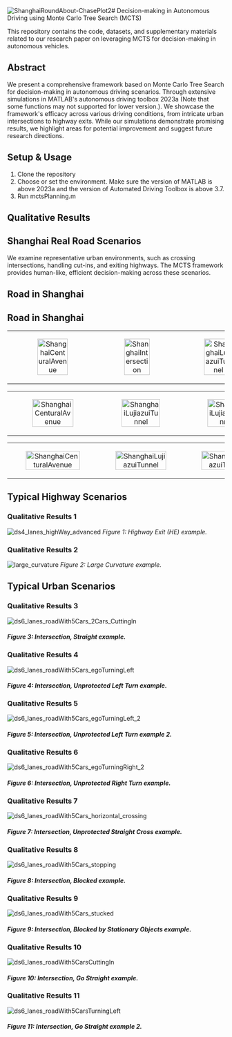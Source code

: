 ![ShanghaiRoundAbout-ChasePlot2](https://github.com/zhongshun/MCTS_for_Behavior_Planning/assets/14044932/db44812d-e7db-4f30-af2f-a09a660e778c)# Decision-making in Autonomous Driving using Monte Carlo Tree Search (MCTS)

This repository contains the code, datasets, and supplementary materials related to our research paper on leveraging MCTS for decision-making in autonomous vehicles. 

## Abstract

We present a comprehensive framework based on Monte Carlo Tree Search for decision-making in autonomous driving scenarios. Through extensive simulations in MATLAB's autonomous driving toolbox 2023a (Note that some functions may not supported for lower version.). We showcase the framework's efficacy across various driving conditions, from intricate urban intersections to highway exits. While our simulations demonstrate promising results, we highlight areas for potential improvement and suggest future research directions.

## Setup & Usage

1. Clone the repository
2. Choose or set the environment. Make sure the version of MATLAB is above 2023a and the version of Automated Driving Toolbox is above 3.7.
3. Run mctsPlanning.m

## Qualitative Results


##  Shanghai Real Road Scenarios
We examine representative urban environments, such as crossing intersections, handling cut-ins, and exiting highways. The MCTS framework provides human-like, efficient decision-making across these scenarios. 


## Road in Shanghai
## Road in Shanghai

<table>
  <tr>
    <td><p align="center"><img src="https://github.com/zhongshun/MCTS_for_Behavior_Planning/assets/14044932/83dd9359-907e-4bb6-aa78-44418a43dc49" alt="ShanghaiCenturalAvenue" width="60%" height="60%"/></p></td>
    <td><p align="center"><img src="https://github.com/zhongshun/MCTS_for_Behavior_Planning/assets/14044932/ce8fe49c-74ca-403a-9819-9605335e1412" alt="ShanghaiIntersection" width="60%" height="60%"/></p></td>  
    <td><p align="center"><img src="https://github.com/zhongshun/MCTS_for_Behavior_Planning/assets/14044932/a9f30729-97de-4581-bbac-6b33526b4a9e" alt="ShanghaiLujiazuiTunnel" width="60%" height="60%"/></p></td>
    <td><p align="center"><img src="https://github.com/zhongshun/MCTS_for_Behavior_Planning/assets/14044932/fe49adf7-2321-4a05-84d2-365673c63e91" alt="ShanghaiRoundAbout" width="60%" height="60%"/></p></td>
  </tr>
</table>


<table>
  <tr>
    <td><p align="center"><img src="https://github.com/zhongshun/MCTS_for_Behavior_Planning/assets/14044932/f8db1436-c636-4cb4-bea6-644598532c51" alt="ShanghaiCenturalAvenue" width="70%" height="70%"/></p></td>
    <td><p align="center"><img src="https://github.com/zhongshun/MCTS_for_Behavior_Planning/assets/14044932/0a05ae5d-89cf-4229-a139-37e5ed4f3e4e" alt="ShanghaiLujiazuiTunnel" width="70%" height="70%"/></p></td>
    <td><p align="center"><img src="https://github.com/zhongshun/MCTS_for_Behavior_Planning/assets/14044932/d26e3e95-eae2-49cb-8cfb-931f554dfd2e" alt="ShanghaiLujiazuiTunnel" width="70%" height="70%"/></p></td>
    <td><p align="center"><img src="https://github.com/zhongshun/MCTS_for_Behavior_Planning/assets/14044932/b9c8fb1c-fa36-406a-800e-9e421691273e" alt="ShanghaiRoundAbout" width="70%" height="70%"/></p></td>
  </tr>
</table>

<table>
  <tr>
    <td><p align="center"><img src="https://github.com/zhongshun/MCTS_for_Behavior_Planning/assets/14044932/226da03d-0813-4fd8-8183-2fed35b58bc8" alt="ShanghaiCenturalAvenue" width="80%"/></p></td>
    <td><p align="center"><img src="https://github.com/zhongshun/MCTS_for_Behavior_Planning/assets/14044932/577aab35-06c5-45c6-89ea-d8f2db4d6dca" alt="ShanghaiLujiazuiTunnel" width="80%"/></p></td>
    <td><p align="center"><img src="https://github.com/zhongshun/MCTS_for_Behavior_Planning/assets/14044932/5f16817a-3696-49a7-8176-8b04063c007f" alt="ShanghaiLujiazuiTunnel" width="80%"/></p></td>
    <td><p align="center"><img src="https://github.com/zhongshun/MCTS_for_Behavior_Planning/assets/14044932/a409bf8f-17e2-40ca-87ec-2b6e8c8b0f8a" alt="ShanghaiRoundAbout" width="80%"/></p></td>
  </tr>
</table>





##  Typical Highway Scenarios
 
### Qualitative Results 1
![ds4_lanes_highWay_advanced](https://github.com/zhongshun/MCTS_for_Behavior_Planning/assets/14044932/cb822561-bc23-4ace-8c89-3525fa4b9c68)
_Figure 1: Highway Exit (HE) example._

 
### Qualitative Results 2
![large_curvature](https://github.com/zhongshun/MCTS_for_Behavior_Planning/assets/14044932/b05f2430-7404-40a0-ae2e-2f172bc2ddd5)
_Figure 2: Large Curvature example._

##  Typical Urban Scenarios

 
### Qualitative Results 3
![ds6_lanes_roadWith5Cars_2Cars_CuttingIn](https://github.com/zhongshun/MCTS_for_Behavior_Planning/assets/14044932/ed08e5d3-db53-410c-9f08-d6a2746dac0f)
#### _Figure 3: Intersection, Straight example._
 
### Qualitative Results 4
![ds6_lanes_roadWith5Cars_egoTurningLeft](https://github.com/zhongshun/MCTS_for_Behavior_Planning/assets/14044932/18a29055-820c-48cc-8276-66854dd5b6a3)
#### _Figure 4: Intersection, Unprotected Left Turn example._

 
### Qualitative Results 5
![ds6_lanes_roadWith5Cars_egoTurningLeft_2](https://github.com/zhongshun/MCTS_for_Behavior_Planning/assets/14044932/6061074a-23c6-4cf0-9f1c-1d8580980a2d)
#### _Figure 5: Intersection, Unprotected Left Turn example 2._

 
### Qualitative Results 6
![ds6_lanes_roadWith5Cars_egoTurningRight_2](https://github.com/zhongshun/MCTS_for_Behavior_Planning/assets/14044932/999695b9-90c9-4db8-92bb-0239679cbd35)
#### _Figure 6: Intersection, Unprotected Right Turn example._
 
### Qualitative Results 7
![ds6_lanes_roadWith5Cars_horizontal_crossing](https://github.com/zhongshun/MCTS_for_Behavior_Planning/assets/14044932/23ce25f6-fecd-4872-91a0-a05a0851cb28)
#### _Figure 7: Intersection, Unprotected Straight Cross example._
 
### Qualitative Results 8
![ds6_lanes_roadWith5Cars_stopping](https://github.com/zhongshun/MCTS_for_Behavior_Planning/assets/14044932/2905e5ab-d3da-4bff-afed-3ca04cfdf802)
#### _Figure 8: Intersection, Blocked example._
 
### Qualitative Results 9
![ds6_lanes_roadWith5Cars_stucked](https://github.com/zhongshun/MCTS_for_Behavior_Planning/assets/14044932/38c22f47-42e7-4cc5-9a52-9dad6c68906c)
#### _Figure 9: Intersection, Blocked by Stationary Objects example._
 
### Qualitative Results 10
![ds6_lanes_roadWith5CarsCuttingIn](https://github.com/zhongshun/MCTS_for_Behavior_Planning/assets/14044932/dc96ed33-df67-476e-9ac4-8d6b1c2caabc)
#### _Figure 10: Intersection, Go Straight example._

 
### Qualitative Results 11
![ds6_lanes_roadWith5CarsTurningLeft](https://github.com/zhongshun/MCTS_for_Behavior_Planning/assets/14044932/528976bf-5494-4f5f-929a-8a0214f10c01)
#### _Figure 11: Intersection, Go Straight example 2._




